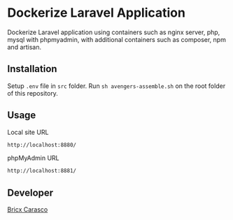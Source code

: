 # Dockerize Laravel Application

Dockerize Laravel application using containers such as nginx server, php, mysql with phpmyadmin, with additional containers such as composer, npm and artisan.

## Installation

Setup `.env` file in `src` folder.
Run `sh avengers-assemble.sh` on the root folder of this repository.

## Usage

Local site URL
```bash
http://localhost:8880/ 
```

phpMyAdmin URL
```bash
http://localhost:8881/ 
```

## Developer

[Bricx Carasco](https://github.com/bricxcarasco)
